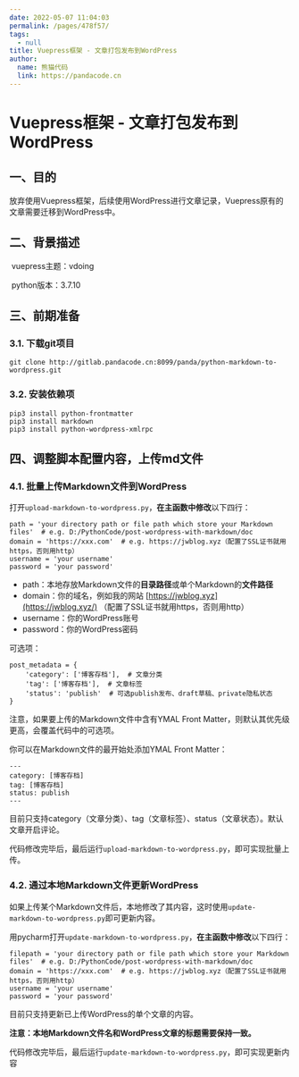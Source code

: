 ```yaml
---
date: 2022-05-07 11:04:03
permalink: /pages/478f57/
tags: 
  - null
title: Vuepress框架 - 文章打包发布到WordPress
author: 
  name: 熊猫代码
  link: https://pandacode.cn
---
```

# Vuepress框架 - 文章打包发布到WordPress

## 一、目的

​		放弃使用Vuepress框架，后续使用WordPress进行文章记录，Vuepress原有的文章需要迁移到WordPress中。

## 二、背景描述

​		vuepress主题：vdoing

​		python版本：3.7.10

## 三、前期准备

### 3.1. 下载git项目

```shell
git clone http://gitlab.pandacode.cn:8099/panda/python-markdown-to-wordpress.git
```

### 3.2. 安装依赖项

```shell
pip3 install python-frontmatter
pip3 install markdown
pip3 install python-wordpress-xmlrpc
```

## 四、调整脚本配置内容，上传md文件

### 4.1. 批量上传Markdown文件到WordPress

打开`upload-markdown-to-wordpress.py`，**在主函数中修改**以下四行：

```
path = 'your directory path or file path which store your Markdown files'  # e.g. D:/PythonCode/post-wordpress-with-markdown/doc
domain = 'https://xxx.com'  # e.g. https://jwblog.xyz（配置了SSL证书就用https，否则用http）
username = 'your username'
password = 'your password'
```

- path：本地存放Markdown文件的**目录路径**或单个Markdown的**文件路径**
- domain：你的域名，例如我的网站 [https://jwblog.xyz](https://jwblog.xyz/) （配置了SSL证书就用https，否则用http）
- username：你的WordPress账号
- password：你的WordPress密码

可选项：

```
post_metadata = {
    'category': ['博客存档'],  # 文章分类
    'tag': ['博客存档'],  # 文章标签
    'status': 'publish'  # 可选publish发布、draft草稿、private隐私状态
}
```

注意，如果要上传的Markdown文件中含有YMAL Front Matter，则默认其优先级更高，会覆盖代码中的可选项。

你可以在Markdown文件的最开始处添加YMAL Front Matter：

```
---
category: [博客存档]
tag: [博客存档]
status: publish
---
```

目前只支持category（文章分类）、tag（文章标签）、status（文章状态）。默认文章开启评论。

代码修改完毕后，最后运行`upload-markdown-to-wordpress.py`，即可实现批量上传。

### 4.2. 通过本地Markdown文件更新WordPress

如果上传某个Markdown文件后，本地修改了其内容，这时使用`update-markdown-to-wordpress.py`即可更新内容。

用pycharm打开`update-markdown-to-wordpress.py`，**在主函数中修改**以下四行：

```
filepath = 'your directory path or file path which store your Markdown files'  # e.g. D:/PythonCode/post-wordpress-with-markdown/doc
domain = 'https://xxx.com'  # e.g. https://jwblog.xyz（配置了SSL证书就用https，否则用http）
username = 'your username'
password = 'your password'
```

目前只支持更新已上传WordPress的单个文章的内容。

**注意：本地Markdown文件名和WordPress文章的标题需要保持一致。**

代码修改完毕后，最后运行`update-markdown-to-wordpress.py`，即可实现更新内容